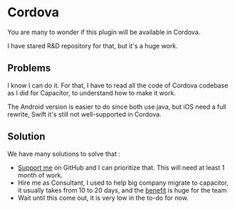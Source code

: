 # Cordova



You are many to wonder if this plugin will be available in Cordova.

I have stared R\&D repository for that, but it's a huge work.

## Problems

I know I can do it. For that, I have to read all the code of Cordova codebase as I did for Capacitor, to understand how to make it work.

The Android version is easier to do since both use java, but iOS need a full rewrite, Swift it's still not well-supported in Cordova.

## Solution

We have many solutions to solve that :

* [Support me](https://github.com/sponsors/riderx) on GitHub and I can prioritize that. This will need at least 1 month of work.
* Hire me as Consultant, I used to help big company migrate to capacitor, it usually takes from 10 to 20 days, and the [benefit](https://ionic.io/resources/articles/capacitor-vs-cordova-modern-hybrid-app-development) is huge for the team
* Wait until this come out, it is very low in the to-do for now.
